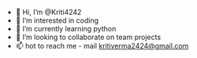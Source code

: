 - 👋 Hi, I’m @Kriti4242
- 👀 I’m interested in coding
- 🌱 I’m currently learning python
- 💞️ I’m looking to collaborate on team projects
- 📫 hot to reach me - mail kritiverma2424@gmail.com

<!---
Kriti4242/Kriti4242 is a ✨ special ✨ repository because its `README.md` (this file) appears on your GitHub profile.
You can click the Preview link to take a look at your changes.
--->
